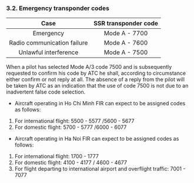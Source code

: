 ### **3.2. Emergency transponder codes**

|            Case             | SSR transponder code |
| :-------------------------: | :------------------: |
|          Emergency          |    Mode A - 7700     |
| Radio communication failure |    Mode A - 7600     |
|    Unlawful interference    |    Mode A - 7500     |

When a pilot has selected Mode A/3 code 7500 and is subsequently requested to confirm his code by ATC he shall, according to circumstance either confirm or not reply at all. The absence of a reply from the pilot will be taken by ATC as an indication that the use of code 7500 is not due to an inadvertent false code selection.

- Aircraft operating in Ho Chi Minh FIR can expect to be assigned codes as follows:

1. For international flight:
   5500 - 5577 /5600 - 5677
2. For domestic flight:
   5700 - 5777 /6000 - 6077

- Aircraft operating in Ha Noi FIR can expect to be assigned codes as follows:

1. For international flight:
   1700 - 1777
2. For domestic flight:
   4100 - 4177 / 4600 - 4677
3. For flight departing to international airport and overflight traffic: 7001 - 7077